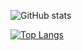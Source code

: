 
![GitHub stats](https://github-readme-stats.vercel.app/api?username=ryanrox333&show_icons=true&theme=tokyonight)

[![Top Langs](https://github-readme-stats.vercel.app/api/top-langs/?username=tokyonight)](https://github.com/anuraghazra/github-readme-stats)
